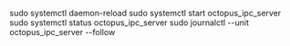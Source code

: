 


sudo systemctl daemon-reload
sudo systemctl start octopus_ipc_server
sudo systemctl status octopus_ipc_server
sudo journalctl --unit octopus_ipc_server --follow
